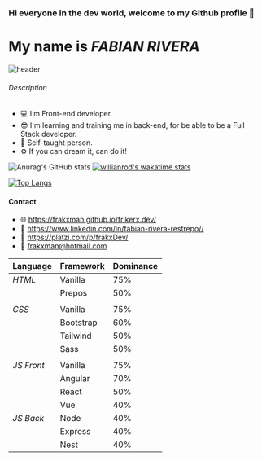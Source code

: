### Hi everyone in the dev world, welcome to my Github profile 👋 
# My name is *FABIAN RIVERA*

![header](https://user-images.githubusercontent.com/41605810/139375343-a50a85ef-4c51-40b5-94a1-ff11e9e4b43e.gif)


###### Description

- 💻 I’m Front-end developer.
- 😎 I'm learning and training me in back-end, for be able to be a Full Stack developer.
- 📗 Self-taught person. 
- ⚙ If you can dream it, can do it!

![Anurag's GitHub stats](https://github-readme-stats.vercel.app/api?username=frakxman&show_icons=true&theme=synthwave)
[![willianrod's wakatime stats](https://github-readme-stats.vercel.app/api/wakatime?username=frakxman&theme=synthwave)](https://github.com/frakxman/github-readme-stats)

[![Top Langs](https://github-readme-stats.vercel.app/api/top-langs/?username=frakxman&layout=compact&theme=synthwave)](https://github.com/frakxman/github-readme-stats)

#### Contact 

- 🌐 https://frakxman.github.io/frikerx.dev/
- 💼 https://www.linkedin.com/in/fabian-rivera-restrepo//
- 💚 https://platzi.com/p/frakxDev/
- 📧 frakxman@hotmail.com

|  Language  |  Framework  | Dominance |
|------------|-------------|-----------|
|   *HTML*   |   Vanilla   |    75%    |
|            |   Prepos    |    50%    |
|            |             |           |
|   *CSS*    |   Vanilla   |    75%    |
|            |  Bootstrap  |    60%    |
|            |  Tailwind   |    50%    |
|            |    Sass     |    50%    |
|            |             |           |
| *JS Front* |   Vanilla   |    75%    |
|            |   Angular   |    70%    |
|            |    React    |    50%    |
|            |     Vue     |    40%    |
| *JS Back*  |    Node     |    40%    |
|            |   Express   |    40%    |
|            |    Nest     |    40%    |
